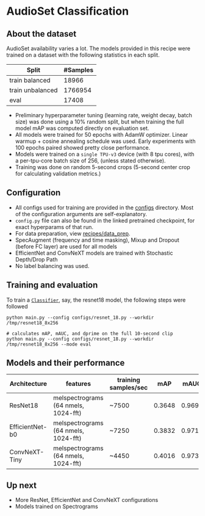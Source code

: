 # AudioSet Classification

## About the dataset

AudioSet availability varies a lot. The models provided in this recipe were trained on 
a dataset with the following statistics in each split.

| Split            | #Samples |
|------------------|----------|
| train balanced   | 18966    |
| train unbalanced | 1766954  |
| eval             | 17408    |

- Preliminary hyperparameter tuning (learning rate, weight decay, batch size) was done using a 10% random split, but when training the full model mAP was computed directly on evaluation set.
- All models were trained for 50 epochs with AdamW optimizer. Linear warmup + cosine annealing schedule was used. Early experiments with 100 epochs paired showed pretty close performance. 
- Models were trained on a `single TPU-v3` device (with 8 tpu cores), with a per-tpu-core batch size of 256, (unless stated otherwise).
- Training was done on random 5-second crops (5-second center crop for calculating validation metrics.)

## Configuration
- All configs used for training are provided in the [configs](configs) directory. Most of the configuration arguments are self-explanatory.
- `config.py` file can also be found in the linked pretrained checkpoint, for exact hyperparams of that run.
- For data preparation, view [recipes/data_prep](../data_prep).
- SpecAugment (frequency and time masking), Mixup and Dropout (before FC layer) are used for all models
- EfficientNet and ConvNeXT models are trained with Stochastic Depth/Drop Path
- No label balancing was used.

## Training and evaluation
To train a [`Classifier`](../../audax/models/classifier.py), say, the resnet18 model, the following steps were followed

```shell
python main.py --config configs/resnet_18.py --workdir /tmp/resnet18_8x256
```

```shell
# calculates mAP, mAUC, and dprime on the full 10-second clip
python main.py --config configs/resnet_18.py --workdir /tmp/resnet18_8x256 --mode eval
```

## Models and their performance

| Architecture    | features                                | training<br>samples/sec | mAP     | mAUC     | d'      | pretrained model                                                                     |
|-----------------|-----------------------------------------|-------------------------|---------|----------|---------|--------------------------------------------------------------------------------------|
| ResNet18        | melspectrograms<br>(64 nmels, 1024-fft) | ~7500                   | 0.3648  | 0.9693   | 2.6472  | https://drive.google.com/drive/folders/1-DnF_JKbby4QfBbr4GOPc7N-C3h-XGmE?usp=sharing |
| EfficientNet-b0 | melspectrograms<br>(64 nmels, 1024-fft) | ~7250                   | 0.3832  | 0.9718   | 2.7002  | https://drive.google.com/drive/folders/1SpVedYbC06xB3xw415SfcIZ2hDtjYoOx?usp=sharing |
| ConvNeXT-Tiny   | melspectrograms<br>(64 nmels, 1024-fft) | ~4450                   | 0.4016  | 0.9733   | 2.7317  | https://drive.google.com/drive/folders/1LI3z_expAkaVSdq-CWOvkWfoyP4rTGoN?usp=sharing |

## Up next
- More ResNet, EfficientNet and ConvNeXT configurations
- Models trained on Spectrograms